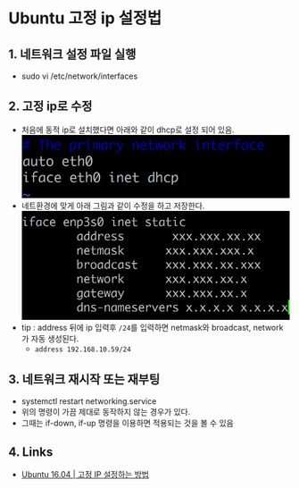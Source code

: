 # Ubuntu 고정 ip 설정법

## 1. 네트워크 설정 파일 실행
- sudo vi /etc/network/interfaces

## 2. 고정 ip로 수정
- 처음에 동적 ip로 설치했다면 아래와 같이 dhcp로 설정 되어 있음.
![intellij_keymap_problem](/images/ipDhcp.PNG)
- 네트환경에 맞게 아래 그림과 같이 수정을 하고 저장한다.
![intellij_keymap_problem](/images/ipStatic.PNG)
- tip : address 뒤에 ip 입력후 `/24`를 입력하면 netmask와 broadcast, network가 자동 생성된다.
    - `address 192.168.10.59/24`

## 3. 네트워크 재시작 또는 재부팅
- systemctl restart networking.service
- 위의 명령이 가끔 제대로 동작하지 않는 경우가 있다.
- 그때는 if-down, if-up 명령을 이용하면 적용되는 것을 볼 수 있음

## 4. Links
- [Ubuntu 16.04 | 고정 IP 설정하는 방법]( https://www.manualfactory.net/10108)